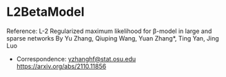 # L2BetaModel

Reference:
L-2 Regularized maximum likelihood for β-model in large and sparse networks
By Yu Zhang, Qiuping Wang, Yuan Zhang*, Ting Yan, Jing Luo
* Correspondence: yzhanghf@stat.osu.edu
https://arxiv.org/abs/2110.11856

